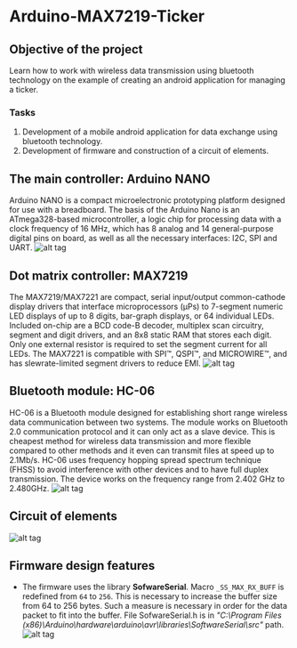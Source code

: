 # Arduino-MAX7219-Ticker
## Objective of the project
Learn how to work with wireless data transmission using bluetooth technology on the example of creating an android application for managing a ticker.

### Tasks
1. Development of a mobile android application for data exchange using bluetooth technology.
2. Development of firmware and construction of a circuit of elements.

## The main controller: Arduino NANO
Arduino NANO is a compact microelectronic prototyping platform designed for use with a breadboard.
The basis of the Arduino Nano is an ATmega328-based microcontroller, a logic chip for processing data with a clock frequency of 16 MHz, which has 8 analog and 14 general-purpose digital pins on board, as well as all the necessary interfaces: I2C, SPI and UART.
![alt tag](https://github.com/Thermazote/Arduino-MAX7219-Ticker/raw/develop/Pics/Arduino_NANO.jpg)
## Dot matrix controller: MAX7219
The MAX7219/MAX7221 are compact, serial input/output common-cathode display drivers that interface
microprocessors (µPs) to 7-segment numeric LED displays of up to 8 digits, bar-graph displays, or 64 individual LEDs. Included on-chip are a BCD code-B
decoder, multiplex scan circuitry, segment and digit
drivers, and an 8x8 static RAM that stores each digit.
Only one external resistor is required to set the segment current for all LEDs. The MAX7221 is compatible
with SPI™, QSPI™, and MICROWIRE™, and has slewrate-limited segment drivers to reduce EMI.
![alt tag](https://github.com/Thermazote/Arduino-MAX7219-Ticker/raw/develop/Pics/MAX7219_LED8x32.jpg)
## Bluetooth module: HC-06
HC-06 is a Bluetooth module designed for establishing short range wireless data communication between two systems. The module works on Bluetooth 2.0 communication protocol and it can only act as a slave device. This is cheapest method for wireless data transmission and more flexible compared to other methods and it even can transmit files at speed up to 2.1Mb/s.
HC-06 uses frequency hopping spread spectrum technique (FHSS) to avoid interference with other devices and to have full duplex transmission. The device works on the frequency range from 2.402 GHz to 2.480GHz.
![alt tag](https://github.com/Thermazote/Arduino-MAX7219-Ticker/raw/develop/Pics/HC-06.jpg)
## Circuit of elements
![alt tag](https://github.com/Thermazote/Arduino-MAX7219-Ticker/raw/develop/Pics/Scheme.png)
## Firmware design features
* The firmware uses the library **SofwareSerial**. Macro `_SS_MAX_RX_BUFF` is redefined from `64` to `256`. This is necessary to increase the buffer size from 64 to 256 bytes. Such a measure is necessary in order for the data packet to fit into the buffer. File SofwareSerial.h is in _"C:\Program Files (x86)\Arduino\hardware\arduino\avr\libraries\SoftwareSerial\src"_ path.
![alt tag](https://github.com/Thermazote/Arduino-MAX7219-Ticker/raw/develop/Pics/App_LOGO.png)
